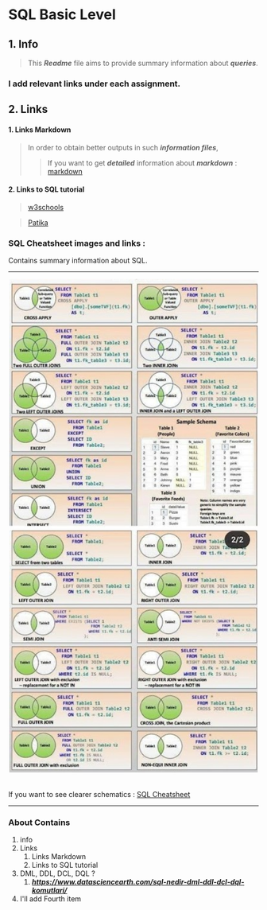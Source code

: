 # SQL Basic Level
## 1. Info
>This ***Readme*** file aims to provide summary information about ***queries***.
### I add relevant links under each assignment.

## 2. Links
#### 1. Links Markdown
>In order to obtain better outputs in such ***information files***,
>>If you want to get ***detailed*** information about ***markdown*** : [markdown](https://www.markdownguide.org/cheat-sheet/) 
#### 2. Links to SQL tutorial

> [w3schools](https://www.w3schools.com/sql/)

> [Patika](https://app.patika.dev/courses/sql)

### SQL Cheatsheet images and links :

Contains summary information about SQL. 
<hr>
<p align="center">
  <img src="Screenshot_1.jpg" width="500" title="hover text">
  <img src="Screenshot_2.jpg" width="500" alt="accessibility text">
</p>
<br>
  If you want to see clearer schematics :
  <a href="https://learnsql.com/blog/sql-basics-cheat-sheet/" target="_blank">SQL Cheatsheet</a>
<hr>

### About Contains
1. info
2. Links
   1. Links Markdown
   2. Links to SQL tutorial  
4. DML, DDL, DCL, DQL ? 
    1. ***https://www.datasciencearth.com/sql-nedir-dml-ddl-dcl-dql-komutlari/***
6. I'll add Fourth item 


